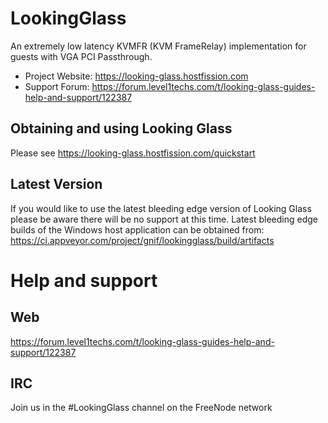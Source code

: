 # LookingGlass
An extremely low latency KVMFR (KVM FrameRelay) implementation for guests with VGA PCI Passthrough.

* Project Website: https://looking-glass.hostfission.com
* Support Forum: https://forum.level1techs.com/t/looking-glass-guides-help-and-support/122387

## Obtaining and using Looking Glass

Please see https://looking-glass.hostfission.com/quickstart

## Latest Version

If you would like to use the latest bleeding edge version of Looking Glass please be aware there will be no support at this time.
Latest bleeding edge builds of the Windows host application can be obtained from: https://ci.appveyor.com/project/gnif/lookingglass/build/artifacts

# Help and support

## Web
https://forum.level1techs.com/t/looking-glass-guides-help-and-support/122387

## IRC
Join us in the #LookingGlass channel on the FreeNode network
